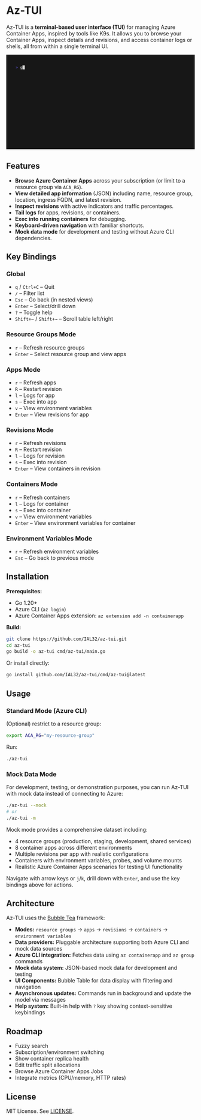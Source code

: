# Az-TUI

Az-TUI is a **terminal-based user interface (TUI)** for managing Azure Container Apps, inspired by tools like K9s. It allows you to browse your Container Apps, inspect details and revisions, and access container logs or shells, all from within a single terminal UI.

![Demo](demo.gif)

## Features

- **Browse Azure Container Apps** across your subscription (or limit to a resource group via `ACA_RG`).
- **View detailed app information** (JSON) including name, resource group, location, ingress FQDN, and latest revision.
- **Inspect revisions** with active indicators and traffic percentages.
- **Tail logs** for apps, revisions, or containers.
- **Exec into running containers** for debugging.
- **Keyboard-driven navigation** with familiar shortcuts.
- **Mock data mode** for development and testing without Azure CLI dependencies.

## Key Bindings

### Global

- `q` / `Ctrl+C` – Quit
- `/` – Filter list
- `Esc` – Go back (in nested views)
- `Enter` – Select/drill down
- `?` – Toggle help
- `Shift+←` / `Shift+→` – Scroll table left/right

### Resource Groups Mode

- `r` – Refresh resource groups
- `Enter` – Select resource group and view apps

### Apps Mode

- `r` – Refresh apps
- `R` – Restart revision
- `l` – Logs for app
- `s` – Exec into app
- `v` – View environment variables
- `Enter` – View revisions for app

### Revisions Mode

- `r` – Refresh revisions
- `R` – Restart revision
- `l` – Logs for revision
- `s` – Exec into revision
- `Enter` – View containers in revision

### Containers Mode

- `r` – Refresh containers
- `l` – Logs for container
- `s` – Exec into container
- `v` – View environment variables
- `Enter` – View environment variables for container

### Environment Variables Mode

- `r` – Refresh environment variables
- `Esc` – Go back to previous mode

## Installation

**Prerequisites:**

- Go 1.20+
- Azure CLI (`az login`)
- Azure Container Apps extension: `az extension add -n containerapp`

**Build:**

```bash
git clone https://github.com/IAL32/az-tui.git
cd az-tui
go build -o az-tui cmd/az-tui/main.go
```

Or install directly:

```bash
go install github.com/IAL32/az-tui/cmd/az-tui@latest
```

## Usage

### Standard Mode (Azure CLI)

(Optional) restrict to a resource group:

```bash
export ACA_RG="my-resource-group"
```

Run:

```bash
./az-tui
```

### Mock Data Mode

For development, testing, or demonstration purposes, you can run Az-TUI with mock data instead of connecting to Azure:

```bash
./az-tui --mock
# or
./az-tui -m
```

Mock mode provides a comprehensive dataset including:
- 4 resource groups (production, staging, development, shared services)
- 8 container apps across different environments
- Multiple revisions per app with realistic configurations
- Containers with environment variables, probes, and volume mounts
- Realistic Azure Container Apps scenarios for testing UI functionality

Navigate with arrow keys or `j`/`k`, drill down with `Enter`, and use the key bindings above for actions.

## Architecture

Az-TUI uses the [Bubble Tea](https://github.com/charmbracelet/bubbletea) framework:

- **Modes:** `resource groups` → `apps` → `revisions` → `containers` → `environment variables`
- **Data providers:** Pluggable architecture supporting both Azure CLI and mock data sources
- **Azure CLI integration:** Fetches data using `az containerapp` and `az group` commands
- **Mock data system:** JSON-based mock data for development and testing
- **UI Components:** Bubble Table for data display with filtering and navigation
- **Asynchronous updates:** Commands run in background and update the model via messages
- **Help system:** Built-in help with `?` key showing context-sensitive keybindings

## Roadmap

- Fuzzy search
- Subscription/environment switching
- Show container replica health
- Edit traffic split allocations
- Browse Azure Container Apps Jobs
- Integrate metrics (CPU/memory, HTTP rates)

## License

MIT License. See [LICENSE](./LICENSE).
